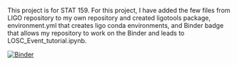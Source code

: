 This project is for STAT 159. For this project, I have added the few files from LIGO repository to my own repository and created ligotools package, environment.yml that creates ligo conda environments, and Binder badge that allows my repository to work on the Binder and leads to LOSC_Event_tutorial.ipynb.

[![Binder](https://mybinder.org/badge_logo.svg)](https://mybinder.org/v2/gh/UCB-stat-159-s23/hw02-YJ990723/HEAD?labpath=LOSC_Event_tutorial.ipynb)